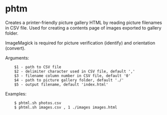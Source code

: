 # phtm

Creates a printer-friendly picture gallery HTML by reading picture filenames in CSV file. Used for creating a contents page of images exported to gallery folder. 

ImageMagick is required for picture verification (identify) and orientation (convert).

Arguments:
```
	$1 - path to CSV file
	$2 - delimiter character used in CSV file, default ','
	$3 - filename column number in CSV file, default '0'
	$4 - path to picture gallery folder, default './'
	$5 - output filename, default 'index.html'
```
Examples:
```
	$ phtml.sh photos.csv
	$ phtml.sh images.csv , 1 ./images images.html
```
